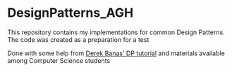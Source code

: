 # DesignPatterns_AGH

This repository contains my implementations for common Design Patterns. The code was created as a preparation for a test

Done with some help from [Derek Banas' DP tutorial](https://www.youtube.com/watch?v=vNHpsC5ng_E&list=PLF206E906175C7E07) and materials available among Computer Science students
